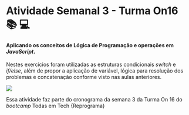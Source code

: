 # Atividade Semanal 3 - Turma On16 :books: :computer:
#### Aplicando os conceitos de Lógica de Programação e operações em *JavaScript*.

Nestes exercicios foram utilizadas as estruturas condicionais *switch* e *if/else*, além de propor a aplicação de variável, lógica para resolução dos problemas e concatenação conforme visto nas aulas anteriores.

![](https://i.gifer.com/embedded/download/7LDo.gif)


Essa atividade faz parte do cronograma da semana 3 da Turma On 16 do *bootcamp* Todas em Tech {Reprograma}
